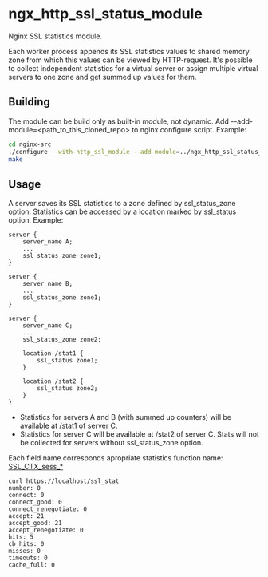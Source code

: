 
ngx_http_ssl_status_module
==========================

Nginx SSL statistics module.

Each worker process appends its SSL statistics values to shared memory zone 
from which this values can be viewed by HTTP-request.
It's possible to collect independent statistics for a virtual server or assign 
multiple virtual servers to one zone and get summed up values for them.


Building
--------
The module can be build only as built-in module, not dynamic.
Add --add-module=<path_to_this_cloned_repo> to nginx configure script. Example:
```bash
cd nginx-src
./configure --with-http_ssl_module --add-module=../ngx_http_ssl_status_module
make
```

Usage
-----
A server saves its SSL statistics to a zone defined by ssl_status_zone option.
Statistics can be accessed by a location marked by ssl_status option.
Example:
```nginx
server {
    server_name A;
    ...
    ssl_status_zone zone1;
}

server {
    server_name B;
    ...
    ssl_status_zone zone1;
}

server {
    server_name C;
    ...
    ssl_status_zone zone2;

    location /stat1 {
        ssl_status zone1;
    }

    location /stat2 {
        ssl_status zone2;
    }
}
```
* Statistics for servers A and B (with summed up counters) will be available at 
/stat1 of server C.
* Statistics for server C will be available at /stat2 of server C.
Stats will not be collected for servers without ssl_status_zone option.

Each field name corresponds apropriate statistics function name: 
[SSL_CTX_sess_*](https://www.openssl.org/docs/man1.0.2/ssl/SSL_CTX_sess_connect.html)
```
curl https://localhost/ssl_stat
number: 0
connect: 0
connect_good: 0
connect_renegotiate: 0
accept: 21
accept_good: 21
accept_renegotiate: 0
hits: 5
cb_hits: 0
misses: 0
timeouts: 0
cache_full: 0
```
